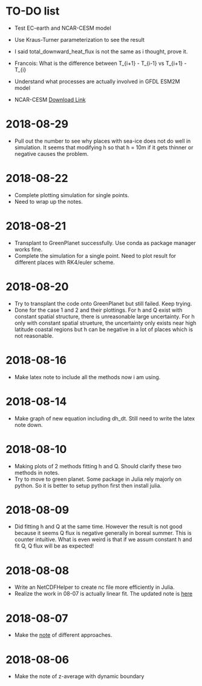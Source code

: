
# TO-DO list

- Test EC-earth and NCAR-CESM model
- Use Kraus-Turner parameterization to see the result


- I said total_downward_heat_flux is not the same as i thought, prove it.
- Francois: What is the difference between T_{i+1} - T_{i-1} vs T_{i+1} - T_{i}

- Understand what processes are actually involved in GFDL ESM2M model
- NCAR-CESM [Download Link](https://www.earthsystemgrid.org/search.html?Project=CMIP5&Experiment=piControl&Ensemble=r1i1p1&Model=CESM1-WACCM&Frequency=Monthly&Product=output1)


# 2018-08-29
- Pull out the number to see why places with sea-ice does not do well in simulation. It seems that modifying h so that h = 10m if it gets thinner or negative causes the problem.



# 2018-08-22
- Complete plotting simulation for single points.
- Need to wrap up the notes.

# 2018-08-21
- Transplant to GreenPlanet successfully. Use conda as package manager works fine.
- Complete the simulation for a single point. Need to plot result for different places with RK4/euler scheme.


# 2018-08-20
- Try to transplant the code onto GreenPlanet but still failed. Keep trying.
- Done for the case 1 and 2 and their plottings. For h and Q exist with constant spatial structure, there is unreasonable large uncertainty. For h only with constant spatial strueture, the uncertainty only exists near high latitude coastal regions but h can be negative in a lot of places which is not reasonable.


# 2018-08-16
- Make latex note to include all the methods now i am using.

# 2018-08-14
- Make graph of new equation including dh_dt. Still need to write the latex note down.

# 2018-08-10
- Making plots of 2 methods fitting h and Q. Should clarify these two methods in notes.
- Try to move to green planet. Some package in Julia rely majorly on python. So it is better to setup python first then install julia.

# 2018-08-09
- Did fitting h and Q at the same time. However the result is not good because it seems Q flux is negative generally in boreal summer. This is counter intuitive. What is even weird is that if we assum constant h and fit Q, Q flux will be as expected!


# 2018-08-08
- Write an NetCDFHelper to create nc file more efficiently in Julia.
- Realize the work in 08-07 is actually linear fit. The updated note is [here](https://www.sharelatex.com/read/ffhwmpjxwbht)

# 2018-08-07

- Make the [note](https://www.sharelatex.com/read/ywkvvgyzbmfn) of different approaches.
  

# 2018-08-06

- Make the note of z-average with dynamic boundary


